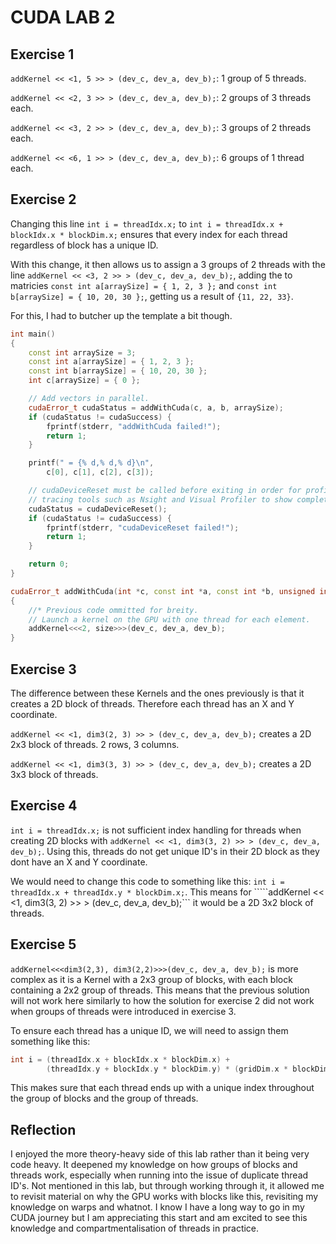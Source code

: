 # CUDA LAB 2

## Exercise 1

```addKernel << <1, 5 >> > (dev_c, dev_a, dev_b);```: 1 group of 5 threads.

```addKernel << <2, 3 >> > (dev_c, dev_a, dev_b);```: 2 groups of 3 threads each.

```addKernel << <3, 2 >> > (dev_c, dev_a, dev_b);```: 3 groups of 2 threads each.

```addKernel << <6, 1 >> > (dev_c, dev_a, dev_b);```: 6 groups of 1 thread each. 

## Exercise 2

Changing this line ```int i = threadIdx.x;``` to ```int i = threadIdx.x + blockIdx.x * blockDim.x;``` ensures that every index for each thread regardless of block has a unique ID.

With this change, it then allows us to assign a 3 groups of 2 threads with the line ```addKernel << <3, 2 >> > (dev_c, dev_a, dev_b);```, adding the to matricies ```const int a[arraySize] = { 1, 2, 3 };``` and ```const int b[arraySize] = { 10, 20, 30 };```, getting us a result of ```{11, 22, 33}```. 

For this, I had to butcher up the template a bit though.

```cpp
int main()
{
    const int arraySize = 3;
    const int a[arraySize] = { 1, 2, 3 };
    const int b[arraySize] = { 10, 20, 30 };
    int c[arraySize] = { 0 };

    // Add vectors in parallel.
    cudaError_t cudaStatus = addWithCuda(c, a, b, arraySize);
    if (cudaStatus != cudaSuccess) {
        fprintf(stderr, "addWithCuda failed!");
        return 1;
    }

    printf(" = {% d,% d,% d}\n",
        c[0], c[1], c[2], c[3]);

    // cudaDeviceReset must be called before exiting in order for profiling and
    // tracing tools such as Nsight and Visual Profiler to show complete traces.
    cudaStatus = cudaDeviceReset();
    if (cudaStatus != cudaSuccess) {
        fprintf(stderr, "cudaDeviceReset failed!");
        return 1;
    }

    return 0;
}
```
```cpp
cudaError_t addWithCuda(int *c, const int *a, const int *b, unsigned int size)
{
    //* Previous code ommitted for breity. 
    // Launch a kernel on the GPU with one thread for each element.
    addKernel<<<2, size>>>(dev_c, dev_a, dev_b);
}

```

## Exercise 3

The difference between these Kernels and the ones previously is that it creates a 2D block of threads. Therefore each thread has an X and Y coordinate. 

```addKernel << <1, dim3(2, 3) >> > (dev_c, dev_a, dev_b);``` creates a 2D 2x3 block of threads. 2 rows, 3 columns.

```addKernel << <1, dim3(3, 3) >> > (dev_c, dev_a, dev_b);``` creates a 2D 3x3 block of threads.

## Exercise 4

```int i = threadIdx.x;``` is not sufficient index handling for threads when creating 2D blocks with ```addKernel << <1, dim3(3, 2) >> > (dev_c, dev_a, dev_b);```. Using this, threads do not get unique ID's in their 2D block as they dont have an X and Y coordinate.

We would need to change this code to something like this: ```int i = threadIdx.x + threadIdx.y * blockDim.x;```. This means for `````addKernel << <1, dim3(3, 2) >> > (dev_c, dev_a, dev_b);``` it would be a 2D 3x2 block of threads. 

## Exercise 5

```addKernel<<<dim3(2,3), dim3(2,2)>>>(dev_c, dev_a, dev_b);``` is more complex as it is a Kernel with a 2x3 group of blocks, with each block containing a 2x2 group of threads. This means that the previous solution will not work here similarly to how the solution for exercise 2 did not work when groups of threads were introduced in exercise 3. 

To ensure each thread has a unique ID, we will need to assign them something like this:

```cpp
int i = (threadIdx.x + blockIdx.x * blockDim.x) + 
        (threadIdx.y + blockIdx.y * blockDim.y) * (gridDim.x * blockDim.x);
```

This makes sure that each thread ends up with a unique index throughout the group of blocks and the group of threads. 

## Reflection

I enjoyed the more theory-heavy side of this lab rather than it being very code heavy. It deepened my knowledge on how groups of blocks and threads work, especially when running into the issue of duplicate thread ID's. Not mentioned in this lab, but through working through it, it allowed me to revisit material on why the GPU works with blocks like this, revisiting my knowledge on warps and whatnot. I know I have a long way to go in my CUDA journey but I am appreciating this start and am excited to see this knowledge and compartmentalisation of threads in practice. 



